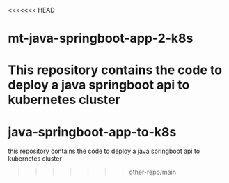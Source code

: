 <<<<<<< HEAD
# mt-java-springboot-app-2-k8s
This repository contains the code to deploy a java springboot api to kubernetes cluster
=======
# java-springboot-app-to-k8s
this repository contains the code to deploy a java springboot api to kubernetes cluster
>>>>>>> other-repo/main
